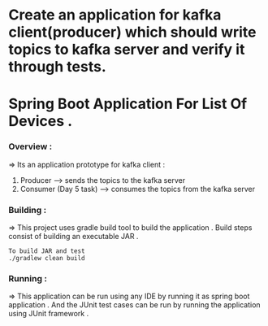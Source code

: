  # Create an application for kafka client(producer) which should write topics to kafka server and verify it through tests.
 
 # Spring Boot Application For List Of Devices .


### Overview : 

=> Its an application prototype for kafka client :

1. Producer  --> sends the topics to the kafka server
2. Consumer (Day 5 task) --> consumes the topics from the kafka server



### Building : 

=>  This project uses gradle build tool to build the application . Build steps consist of  building an executable JAR .

```
To build JAR and test
./gradlew clean build 

```

### Running : 

=> This application can be run using any IDE by running it as spring boot application . And the JUnit test cases can be run by running the application using JUnit framework .





